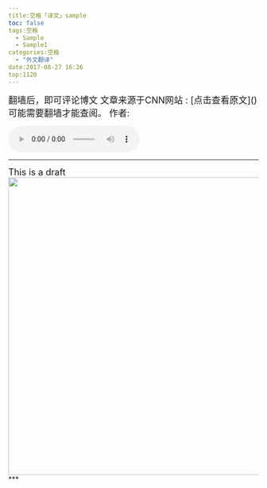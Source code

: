 ```yaml
---
title:空格「译文」sample
toc: false
tags:空格
  - Sample
  - Sample1
categories:空格
  - "外文翻译"
date:2017-08-27 16:26
top:1120
---
```

<font size=4>
翻墙后，即可评论博文
文章来源于CNN网站 : [点击查看原文]()
可能需要翻墙才能查阅。
作者:

</font>
<!--more-->

<audio
controls="controls" name="media" style='width:264px' autoplay loop=true>
<source src="/musics/wish.mp3">
</audio>

***
<font size=4>
This is a draft
<img width="600" src="/pictures/sample.JPG" />
</font>
***



